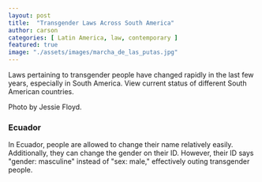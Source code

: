 ```yaml
---
layout: post
title:  "Transgender Laws Across South America"
author: carson
categories: [ Latin America, law, contemporary ]
featured: true
image: "./assets/images/marcha_de_las_putas.jpg"
---
```

Laws pertaining to transgender people have changed rapidly in the last few years, especially in South America. View current status of different South American countries.

Photo by Jessie Floyd.

### Ecuador
In Ecuador, people are allowed to change their name relatively easily. Additionally, they can change the gender on their ID. However, their ID says "gender: masculine" instead of "sex: male," effectively outing transgender people.

